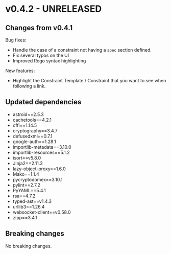 # v0.4.2 - UNRELEASED

## Changes from v0.4.1

Bug fixes:

- Handle the case of a constraint not having a `spec` section defined.
- Fix several typos on the UI
- Improved Rego syntax highlighting

New features:

- Highlight the Constraint Template / Constraint that you want to see when following a link.

## Updated dependencies

- astroid==2.5.3
- cachetools==4.2.1
- cffi==1.14.5
- cryptography==3.4.7
- defusedxml==0.7.1
- google-auth==1.28.1
- importlib-metadata==3.10.0
- importlib-resources==5.1.2
- isort==v5.8.0
- Jinja2==2.11.3
- lazy-object-proxy==1.6.0
- Mako==1.1.4
- pycryptodomex==3.10.1
- pylint==2.7.2
- PyYAML==5.4.1
- rsa==4.7.2
- typed-ast==v1.4.3
- urllib3==1.26.4
- websocket-client==v0.58.0
- zipp==3.4.1

## Breaking changes

No breaking changes.
